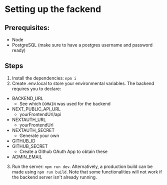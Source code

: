 # Setting up the fackend

## Prerequisites:
* Node
* PostgreSQL (make sure to have a postgres username and password ready)

## Steps
1. Install the dependencies: `npm i`
2. Create .env.local to store your environmental variables. The backend requires you to declare:

* BACKEND_URL
    * See which `DOMAIN` was used for the backend
* NEXT_PUBLIC_API_URL
    * yourFrontendUrl/api
* NEXTAUTH_URL
    * yourFrontendUrl
* NEXTAUTH_SECRET
    * Generate your own
* GITHUB_ID
* GITHUB_SECRET
    * Create a Github OAuth App to obtain these
* ADMIN_EMAIL

3. Run the server: `npm run dev`. Alternatively, a production build can be made using `npm run build`. Note that some functionalities 
will not work if the backend server isn't already running.